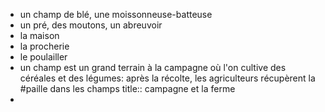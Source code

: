 - un champ de blé, une moissonneuse-batteuse
- un pré, des moutons, un abreuvoir
- la maison
- la procherie
- le poulailler
- un champ est un grand terrain à la campagne où l'on cultive des céréales et des légumes: après la récolte, les agriculteurs récupèrent la #paille dans les champs
  title:: campagne et la ferme
-